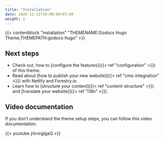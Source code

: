 ```yaml
---
title: "Installation"
date: 2020-12-21T10:00:00+07:00
weight: 1
---
```


{{< contentblock "installation" "THEMENAME:Godocs Hugo Theme,THEMEPATH:godocs-hugo" >}}

## Next steps

- Check out, how to [configure the features]({{< ref "configuration" >}}) of this theme.
- Read about [how to publish your new website]({{< ref "cms-integration" >}}) with Netlify and Forestry.io.
- Learn how to [structure your content]({{< ref "content-structure" >}}) and [translate your website]({{< ref "i18n" >}}).

## Video documentation

If you don’t understand the theme setup steps, you can follow this video documentation.

{{< youtube jrkvirglgaQ >}}
